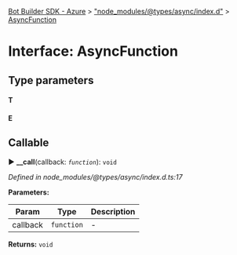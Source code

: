 [Bot Builder SDK - Azure](../README.md) > ["node_modules/@types/async/index.d"](../modules/_node_modules__types_async_index_d_.md) > [AsyncFunction](../interfaces/_node_modules__types_async_index_d_.asyncfunction.md)



# Interface: AsyncFunction

## Type parameters
#### T 
#### E 
## Callable
► **__call**(callback: *`function`*): `void`



*Defined in node_modules/@types/async/index.d.ts:17*



**Parameters:**

| Param | Type | Description |
| ------ | ------ | ------ |
| callback | `function`   |  - |





**Returns:** `void`





